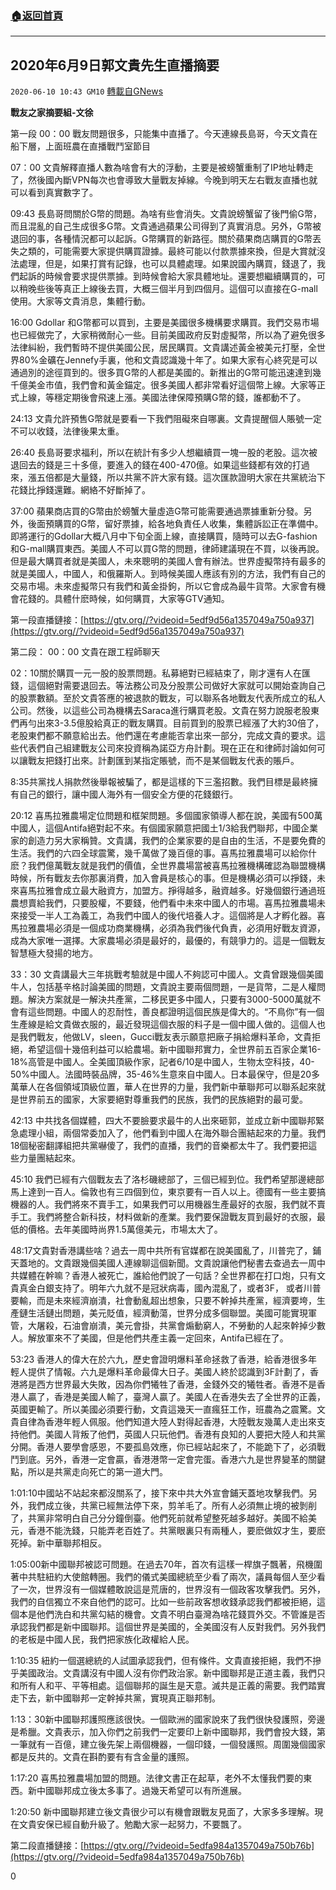 ###  [:house:返回首頁](https://github.com/ourhimalayas/txt)
---

## 2020年6月9日郭文貴先生直播摘要
`2020-06-10 10:43 GM10` [轉載自GNews](https://gnews.org/zh-hant/229085/)

**戰友之家摘要組-文徐**

第一段
00：00 戰友問題很多，只能集中直播了。今天連線長島哥，今天文貴在船下層，上面班農在直播戰鬥室節目

07：00 文貴解釋直播人數為啥會有大的浮動，主要是被螃蟹重制了IP地址轉走了，然後國內斷VPN每次也會導致大量戰友掉線。今晚到明天左右戰友直播也就可以看到真實數字了。

09:43 長島哥問關於G幣的問題。為啥有些會消失。文貴說螃蟹留了後門偷G幣，而且混亂的自己生成很多G幣。文貴通過蘋果公司得到了真實消息。另外，G幣被退回的事，各種情況都可以起訴。G幣購買的新路徑。關於蘋果商店購買的G幣丟失之類的，可能需要大家提供購買證據。最終可能以付款票據來換，但是大賞就沒法處理，但是，如果打賞有記錄，也可以具體處理。如果說國內購買，錢退了，我們起訴的時候會要求提供票據。到時候會給大家具體地址。還要想繼續購買的，可以稍晚些後等真正上線後去買，大概三個半月到四個月。這個可以直接在G-mall使用。大家等文貴消息，集體行動。

16:00 Gdollar 和G幣都可以買到，主要是美國很多機構要求購買。我們交易市場也已經做完了，大家稍微耐心一些。目前美國政府反對虛擬幣，所以為了避免很多法律糾紛，我們暫時不提供美國公民，居民購買。文貴講述黃金被美元打壓，全世界80%金礦在Jennefy手裏，他和文貴認識幾十年了。如果大家有心終究是可以通過別的途徑買到的。很多買G幣的人都是美國的。新推出的G幣可能迅速達到幾千億美金市值，我們會和黃金錨定。很多美國人都非常看好這個幣上線。大家等正式上線，等穩定期後會飛速上漲。美國法律保障預購G幣的錢，誰都動不了。

24:13 文貴允許預售G幣就是要看一下我們阻礙來自哪裏。文貴提醒個人賬號一定不可以收錢，法律後果太重。

26:40 長島哥要求福利，所以在統計有多少人想繼續買一塊一股的老股。這次被退回去的錢是三十多億，要進入的錢在400-470億。如果這些錢都有效的打過來，漲五倍都是大量錢，所以共黨不許大家有錢。這次匯款證明大家在共黨統治下花錢比掙錢還難。網絡不好斷掉了。

37:00 蘋果商店買的G幣由於螃蟹大量虛造G幣可能需要通過票據重新分發。另外，後面預購買的G幣，留好票據，給各地負責任人收集，集體訴訟正在準備中。即將運行的Gdollar大概八月中下旬全面上線，直接購買，隨時可以去G-fashion和G-mall購買東西。美國人不可以買G幣的問題，律師建議現在不買，以後再說。但是最大購買者就是美國人，未來聰明的美國人會有辦法。世界虛擬幣持有最多的就是美國人，中國人，和俄羅斯人。到時候美國人應該有別的方法，我們有自己的交易市場。未來虛擬幣只有我們和黃金掛鉤，所以它會成為最牛貨幣。大家會有機會花錢的。具體什麽時候，如何購買，大家等GTV通知。

第一段直播鏈接：[https://gtv.org//?videoid=5edf9d56a1357049a750a937](https://gtv.org//?videoid=5edf9d56a1357049a750a937)

第二段：
00：00 文貴在跟工程師聊天

02：10關於購買一元一股的股票問題。私募絕對已經結束了，剛才還有人在匯錢，這個絕對需要退回去。等法務公司及分股票公司做好大家就可以開始查詢自己的股票數額。至於文貴答應的被退款的戰友，可以聯系各地戰友代表所成立的私人公司。然後，以這些公司為機構去Saraca進行購買老股。文貴在努力說服老股東們再勻出來3-3.5億股給真正的戰友購買。目前買到的股票已經漲了大約30倍了，老股東們都不願意給出去。他們還在考慮能否拿出來一部分，完成文貴的要求。這些代表們自己組建戰友公司來投資稱為諾亞方舟計劃。現在正在和律師討論如何可以讓戰友把錢打出來。計劃匯到某指定賬號，而不是某個戰友代表的賬戶。

8:35共黨找人捐款然後舉報被騙了，都是這樣的下三濫招數。我們目標是最終擁有自己的銀行，讓中國人海外有一個安全方便的花錢銀行。

20:12 喜馬拉雅農場定位問題和框架問題。多個國家領導人都在說，美國有500萬中國人，這個Antifa絕對起不來。有個國家願意把國土1/3給我們聯邦，中國企業家的創造力另大家稱贊。文貴講，我們的企業家要的是自由的生活，不是要免費的生活。我們的六四全球震驚，幾千萬做了幾百億的事。喜馬拉雅農場可以給你什麽？我們億萬戰友就是我們的價值，全世界農場當被喜馬拉雅機構確認為聯盟機構時候，所有戰友去你那裏消費，加入會員是核心的事。但是機構必須可以掙錢，未來喜馬拉雅會成立最大融資方，加盟方。掙得越多，融資越多。好幾個銀行通過班農想賣給我們，只要股權，不要錢，他們看中未來中國人的市場。喜馬拉雅農場未來接受一半人工為義工，為我們中國人的後代培養人才。這個將是人才孵化器。喜馬拉雅農場必須是一個成功商業機構，必須為我們後代負責，必須用好戰友資源，成為大家唯一選擇。大家農場必須是最好的，最優的，有競爭力的。這是一個戰友智慧極大發揚的地方。

33：30 文貴講最大三年挑戰考驗就是中國人不夠認可中國人。文貴曾跟幾個美國牛人，包括基辛格討論美國的問題，文貴說主要兩個問題，一是貨幣，二是人權問題。解決方案就是一解決共產黨，二移民更多中國人，只要有3000-5000萬就不會有這些問題。中國人的忍耐性，善良都證明這個民族是偉大的。“不鳥你”有一個生產線是給文貴做衣服的，最近發現這個衣服的料子是一個中國人做的。這個人也是我們戰友，他做LV，sleen，Gucci戰友表示願意把廠子捐給爆料革命，文貴拒絕，希望這個十幾倍利益可以給農場。新中國聯邦實力，全世界前五百家企業16-18%高管是中國人。全美國頂級作家，記者6/10是中國人，生物太空科技，40-50%中國人。法國時裝品牌，35-46%生意來自中國人。日本最保守，但是20多萬華人在各個領域頂級位置，華人在世界的力量，我們新中華聯邦可以聯系起來就是世界前五的國家，大家要絕對尊重我們的民族，我們的民族絕對的最可愛。

42:13 中共找各個媒體，四大不要臉要求最牛的人出來砸郭，並成立新中國聯邦緊急處理小組，兩個常委加入了，他們看到中國人在海外聯合團結起來的力量。我們18個秘密翻譯組把共黨嚇傻了，我們的直播，我們的音樂都太牛了。我們要把這些力量團結起來。

45:10 我們已經有六個戰友去了洛杉磯總部了，三個已經到位。我們希望那邊總部馬上達到一百人。倫敦也有三四個到位，東京要有一百人以上。德國有一些主要搞機器的人。我們將來不賣手工，如果我們可以用機器生產最好的衣服，我們就不賣手工。我們將整合新科技，材料做新的產業。我們要保證戰友買到最好的衣服，最低的價格。去年美國時尚界1.5萬億美元，市場太大了。

48:17文貴對香港講些啥？過去一周中共所有官媒都在說美國亂了，川普完了，鋪天蓋地的。文貴跟幾個美國人連線聊這個新聞。文貴說讓他們秘書去查過去一周中共媒體在幹嘛？香港人被死亡，誰給他們說了一句話？全世界都在打口炮，只有文貴真金白銀支持了。明年六九就不是冠狀病毒，國內混亂了，或者3F， 或者川普要輸，而是未來經濟崩潰，社會動亂超出想象，只要不幹掉共產黨，經濟要垮，生產鏈生活鏈出問題，美元貶值，經濟動蕩，世界分成多個聯盟。美國可能實現軍管，大屠殺，石油會崩潰，美元會掛，共黨會煽動窮人，不勞動的人起來幹掉少數人。解放軍來不了美國，但是他們共產主義一定回來，Antifa已經在了。

53:23 香港人的偉大在於六九，歷史會證明爆料革命拯救了香港，給香港很多年輕人提供了情報。六九是爆料革命最偉大日子。美國人終於認識到3F計劃了，香港將是西方世界最大失敗，因為你們犧牲了香港，金錢外交的犧牲者。香港不是香港人贏了，香港是美國人輸了，臺灣人贏了。美國人在香港失去了全世界的正義，英國更輸了。所以美國必須要行動，文貴這幾天一直瘋狂工作，班農為之震驚。文貴自律為香港年輕人佩服。他們知道大陸人對得起香港，大陸戰友幾萬人走出來支持他們。美國人背叛了他們，英國人只玩他們。香港有良知的人要把大陸人和共黨分開。香港人要學會感恩，不要孤島效應，你已經站起來了，不能跪下了，必須戰鬥到底。另外，香港一定會贏，香港港幣一定會完蛋。香港六九是世界變革的關鍵點，所以是共黨走向死亡的第一道大門。

1:01:10中國站不站起來都沒關系了，接下來中共大外宣會鋪天蓋地攻擊我們。另外，我們成立後，共黨已經無法停下來，剪羊毛了。所有人必須無止境的被剝削了，共黨非常明白自己分分鐘倒臺。他們死前就希望整死越多越好。美國不給美元，香港不能洗錢，只能弄老百姓了。共黨眼裏只有兩種人，要麽做奴才生，要麽死掉。新中華聯邦相反。

1:05:00新中國聯邦被認可問題。在過去70年，首次有這樣一桿旗子飄著，飛機圍著中共駐紐約大使館轉圈。我們的儀式美國總統至少看了兩次，議員每個人至少看了一次，世界沒有一個媒體敢說這是荒唐的，世界沒有一個政客攻擊我們。另外，我們的自信獨立不來自他們的認可。比如一些前政客想收錢承認我們都被拒絕，這個本是他們洗白和共黨勾結的機會。文貴不明白臺灣為啥花錢買外交。不管誰是否承認我們都是新中國聯邦。這個世界是美國的，全美國沒有人反對我們。另外我們的老板是中國人民，我們把家族化政權給人民。

1:10:35 紐約一個選總統的人試圖承認我們，但有條件。文貴直接拒絕，我們不摻乎美國政治。文貴講沒有中國人沒有你們政治家。新中國聯邦是正道主義，我們只和所有人和平、平等相處。這個聯邦的誕生是天意。滅共是正義的需要。我們踏實走下去，新中國聯邦一定幹掉共黨，實現真正聯邦制。

1:13：30新中國聯邦護照應該很快。一個歐洲的國家說來了我們很快發護照，旁邊是希臘。文貴表示，加入你們之前我們一定要印上新中國聯邦，我們會投大錢，第一筆就有一百億，建立後先架上兩個機器，一個印錢，一個發護照。周圍幾個國家都是反共的。文貴在斟酌要有有含金量的護照。

1:17:20 喜馬拉雅農場加盟的問題。法律文書正在起草，老外不太懂我們要的東西。新中國聯邦成立後太多事了。過幾天希望可以有所進展。

1:20:50 新中國聯邦建立後文貴很少可以有機會跟戰友見面了，大家多多理解。現在文貴安保已經自動升級了。勉勵大家一起努力，不要飄了。

第二段直播鏈接：[https://gtv.org//?videoid=5edfa984a1357049a750b76b](https://gtv.org//?videoid=5edfa984a1357049a750b76b)



0
